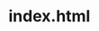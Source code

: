 # index.html
<html lang="es">
<head>
    <meta charset="UTF-8">
    <meta name="viewport" content="width=device-width, initial-scale=1.0">
    <title>CV - Margareth Sofía Silva Montaña</title>
    <link href="https://fonts.googleapis.com/css2?family=Inter:wght@300;400;500;600;700&display=swap" rel="stylesheet">
    <style>
        :root {
            --bg-light: #ffffff;
            --text-dark: #212529; /* Darker Charcoal for more intensity */
            --text-medium: #495057;
            --accent-color: #8D4C85; /* Deeper Orchid/Plum for intensity */
            --accent-light-color: #F6F2F8; /* Pale Lavender */
            --border-color: #dee2e6;
        }

        body {
            margin: 0;
            padding: 0;
            background-color: #f8f9fa;
            color: var(--text-dark);
            font-family: 'Inter', sans-serif;
            -webkit-print-color-adjust: exact;
            print-color-adjust: exact;
        }

        .container {
            max-width: 1200px; /* Wider layout */
            margin: 25px auto;
            background-color: var(--bg-light);
            box-shadow: 0 4px 6px rgba(0, 0, 0, 0.05);
            border-top: none;
        }
        
        .header-gradient {
            height: 8px;
            background: linear-gradient(90deg, #8D4C85, #C574B9);
        }

        .header {
            padding: 30px 40px;
            text-align: left;
        }

        .header h1 {
            margin: 0;
            font-size: 2.5em;
            font-weight: 700;
            color: var(--text-dark);
        }

        .header h2 {
            margin: 5px 0 15px;
            font-size: 1.3em;
            font-weight: 400;
            color: var(--accent-color);
        }

        .contact-bar {
            display: flex;
            gap: 25px;
            flex-wrap: wrap;
            font-size: 0.9em;
            color: var(--text-medium);
            padding-top: 10px;
            border-top: 1px solid var(--border-color);
        }
        
        .contact-item {
            display: flex;
            align-items: center;
        }

        .contact-item svg {
            fill: var(--accent-color);
            min-width: 18px;
            width: 18px;
            margin-right: 10px;
        }

        .section {
            padding: 20px 40px;
        }

        .grid-section {
            display: grid;
            grid-template-columns: 1fr 1fr;
            gap: 40px;
        }

        .section-title {
            font-size: 1.3em;
            font-weight: 600;
            color: var(--accent-color);
            margin-top: 0;
            margin-bottom: 20px;
            display: flex;
            align-items: center;
        }
        
        .section-title::before {
            content: '';
            width: 4px;
            height: 20px;
            background-color: var(--accent-color);
            margin-right: 12px;
            border-radius: 2px;
        }
        
        .profile p, .pertinence-section p, .job-description {
            font-size: 1em;
            line-height: 1.7;
            color: var(--text-medium);
        }

        .pertinence-section {
            background-color: var(--accent-light-color);
            border-left: 4px solid var(--accent-color);
            padding: 25px;
            border-radius: 4px;
            height: 100%;
            box-sizing: border-box;
        }
        .pertinence-section h3 {
            color: var(--accent-color);
            margin-top: 0;
            font-size: 1.2em;
        }
        .pertinence-section strong {
            font-weight: 600;
            color: var(--accent-color);
        }

        .skills-list {
            list-style: none;
            padding: 0;
            font-size: 1em;
        }
        .skills-list li {
            margin-bottom: 12px;
            color: var(--text-medium);
            display: flex;
            align-items: flex-start;
        }
        .skills-list li::before {
            content: '›';
            color: var(--accent-color);
            font-weight: 700;
            margin-right: 10px;
            font-size: 1.2em;
            line-height: 1.1;
        }
        
        .job {
            margin-bottom: 30px;
            padding-bottom: 20px;
            border-bottom: 1px solid var(--border-color);
        }
        .job:last-child {
            border-bottom: none;
            padding-bottom: 0;
        }

        .job-company {
            font-size: 1.15em;
            font-weight: 700;
            color: var(--text-dark);
            margin: 0;
        }
        .job-title {
            font-size: 1em;
            font-weight: 500;
            color: var(--text-medium);
            margin: 2px 0;
        }
        .job-period {
            font-size: 0.9em;
            color: #718096;
            margin-bottom: 12px;
            font-weight: 500;
        }

        .education-item {
            margin-bottom: 20px;
        }
        .degree {
            font-size: 1.1em;
            font-weight: 600;
            color: var(--text-dark);
            margin: 0;
        }
        .institution {
            font-size: 1em;
            color: var(--text-medium);
            margin: 2px 0;
        }

        @media print {
            body { background-color: #fff; }
            .container { box-shadow: none; border-top: none; width: 100%; max-width: 100%; }
            .header-gradient { background: linear-gradient(90deg, #8D4C85, #C574B9); -webkit-print-color-adjust: exact; print-color-adjust: exact;}
        }

    </style>
</head>
<body>

    <div class="container">
        <div class="header-gradient"></div>
        <header class="header">
            <h1>MARGARETH SOFÍA SILVA MONTAÑA</h1>
            <h2>Abogada | Alta Gerente Pública | Experta en Modernización del Estado</h2>
            <div class="contact-bar">
                <div class="contact-item">
                    <svg viewBox="0 0 24 24"><path d="M6.62 10.79c1.44 2.83 3.76 5.14 6.59 6.59l2.2-2.2c.27-.27.67-.36 1.02-.24 1.12.37 2.33.57 3.57.57.55 0 1 .45 1 1V20c0 .55-.45 1-1 1-9.39 0-17-7.61-17-17 0-.55.45-1 1-1h3.5c.55 0 1 .45 1 1 0 1.25.2 2.45.57 3.57.11.35.03.74-.25 1.02l-2.2 2.2z"/></svg>
                    <span>+57 312 401 5972</span>
                </div>
                <div class="contact-item">
                    <svg viewBox="0 0 24 24"><path d="M20 4H4c-1.1 0-1.99.9-1.99 2L2 18c0 1.1.9 2 2 2h16c1.1 0 2-.9 2-2V6c0-1.1-.9-2-2-2zm0 4l-8 5-8-5V6l8 5 8-5v2z"/></svg>
                    <span>margarethsilvam@gmail.com</span>
                </div>
                <div class="contact-item">
                    <svg viewBox="0 0 24 24"><path d="M19 3a2 2 0 0 1 2 2v14a2 2 0 0 1-2 2H5a2 2 0 0 1-2-2V5a2 2 0 0 1 2-2h14m-7 4a3 3 0 0 0-3 3v5h2v-5a1 1 0 0 1 1-1s1 0 1 1v5h2v-5a3 3 0 0 0-3-3m-4 8v2h2v-2H8m8 0v2h2v-2h-2z" /></svg>
                    <span>linkedin.com/in/margarethsilvam</span>
                </div>
            </div>
        </header>

        <section class="section grid-section">
            <div class="profile">
                <h3 class="section-title">Perfil Directivo</h3>
                <p>
                    Abogada y Magíster con más de 20 años de experiencia ejerciendo la <strong>dirección estratégica</strong> de entidades complejas del Estado. Mi carrera se distingue por liderar transformaciones integrales, con competencias probadas en la <strong>gestión de crisis presupuestal</strong>, la <strong>formulación de políticas públicas</strong> y el <strong>diseño organizacional</strong> para la modernización del sector público.
                </p>
            </div>
            <div class="pertinence-section">
                <h3>Propuesta de Valor para la Administración Judicial</h3>
                <p>
                    Mi trayectoria en la alta gerencia pública me ha permitido liderar transformaciones integrales en los frentes que hoy son críticos para la Rama Judicial: la <strong>ejecución presupuestal, el diseño organizacional y la implementación de tecnologías avanzadas</strong>.
                </p>
                <p>
                    Aporto, por tanto, no solo una visión para la modernización, sino la <strong>experiencia directiva probada</strong> para gobernar la complejidad, administrar los recursos con eficiencia y ejecutar los planes de transformación que la justicia requiere.
                </p>
            </div>
        </section>

        <section class="section grid-section">
            <div>
                <h3 class="section-title">Competencias Estratégicas</h3>
                <ul class="skills-list">
                    <li>Dirección y Gerencia Estratégica</li>
                    <li>Alta Gerencia Financiera y Presupuestal</li>
                    <li>Formulación de Políticas Públicas y Normatividad</li>
                    <li>Diseño y Transformación Organizacional</li>
                    <li>Implementación de Tecnología e IA en la Gestión Pública</li>
                    <li>Gobernanza Corporativa y Liderazgo de Equipos</li>
                    <li>Contratación Estatal de Alta Complejidad</li>
                </ul>
            </div>
            <div>
                <h3 class="section-title">Formación Académica</h3>
                <div class="education-item">
                    <p class="degree">Magíster en Gobierno y Políticas Públicas</p>
                    <p class="institution">Universidad Externado de Colombia</p>
                </div>
                <div class="education-item">
                    <p class="degree">Especialización en Derecho Contractual</p>
                    <p class="institution">Universidad Externado de Colombia</p>
                </div>
                 <div class="education-item">
                    <p class="degree">Especialización en Derecho Procesal</p>
                    <p class="institution">Universidad Nacional de Colombia</p>
                </div>
                <div class="education-item">
                    <p class="degree">Especialización en Derecho Constitucional</p>
                    <p class="institution">Universidad Nuestra Señora del Rosario</p>
                </div>
                <div class="education-item">
                    <p class="degree">Abogada</p>
                    <p class="institution">Universidad Nacional de Colombia</p>
                </div>
            </div>
        </section>

        <section class="section">
            <h3 class="section-title">Trayectoria de Liderazgo Estratégico</h3>
            
            <div class="job">
                <p class="job-company">Ministerio de Justicia y del Derecho</p>
                <p class="job-title">Directora Jurídica</p>
                <p class="job-period">2025 - Actualidad</p>
                <p class="job-description">Ejerzo la dirección estratégica en la <strong>formulación de políticas públicas y normatividad</strong> del sector. Actualmente estoy liderando la implementación de herramientas de automatización e <strong>Inteligencia Artificial</strong> para acelerar procesos de cobro coactivo.</p>
            </div>
            <div class="job">
                <p class="job-company">Instituto Nacional de Vías - INVIAS</p>
                <p class="job-title">Secretaria General</p>
                <p class="job-period">2023 - 2025</p>
                <p class="job-description">Asumí la dirección estratégica de la entidad durante una crisis de déficit presupuestal. Lideré la <strong>planeación y ejecución presupuestal</strong>, incluyendo el trámite de <strong>empréstitos</strong> y el diseño de estrategias para optimizar el flujo de caja. Mi gestión resultó en una <strong>reducción sustancial del déficit</strong>, permitiendo superar momentos críticos de cesación de pagos sin efectos adversos. Paralelamente, lideré la transformación cultural que culminó con la obtención del Sello 'Equipares' y finalicé en tiempo récord el concurso de méritos que vinculó a más de 300 funcionarios de carrera.</p>
            </div>
            <div class="job">
                 <p class="job-company">Ministerio de Tecnologías de la Información y las Comunicaciones</p>
                <p class="job-title">Jefe de la Oficina de Fomento Regional de las TIC</p>
                <p class="job-period">2022 - 2023</p>
                <p class="job-description">Articulé la política nacional de TIC en los territorios, asesorando a gobernaciones y alcaldías en la <strong>formulación de planes regionales</strong> para cerrar la brecha digital. Mi labor se centró en fortalecer la institucionalidad local y gestionar alianzas para la cofinanciación de proyectos, sentando las bases para la <strong>implementación de sistemas tecnológicos</strong> que garantizaran el acceso de todos los ciudadanos a servicios digitales, incluyendo la justicia, con un enfoque diferencial para comunidades estratégicas.</p>
            </div>
             <div class="job">
                 <p class="job-company">ICETEX</p>
                <p class="job-title">Secretaria General</p>
                <p class="job-period">2020 - 2022</p>
                <p class="job-description">Lideré el estudio técnico para la transformación de la <strong>arquitectura organizacional</strong> de la entidad, propuesta aprobada por la Junta Directiva y validada por DAFP y MinHacienda. Impulsé la <strong>estructuración de procedimientos</strong> clave, modernizando la gestión de contratación, la función disciplinaria y el sistema documental con la <strong>implementación de tecnología</strong> (Orfeo). Lideré la transformación del talento humano, implementando la política de teletrabajo y actualizando la OPEC para la provisión de más de 100 cargos por mérito.</p>
            </div>
            <div class="job">
                 <p class="job-company">Ministerio de Defensa Nacional</p>
                <p class="job-title">Directora de Contratación Estatal</p>
                <p class="job-period">2018 - 2020</p>
                <p class="job-description">Ejercí la <strong>dirección estratégica</strong> de la contratación del sector, un componente clave de la <strong>ejecución presupuestal</strong>. Lideré una reorganización interna y actualicé la política de contratación (Directiva 12/2020), generando ahorros significativos en compras estratégicas y promoviendo la contratación centralizada vía Acuerdos Marco de gran escala. Gestioné alianzas estratégicas con el sector minero-energético que representaron aportes multimillonarios.</p>
            </div>
            <div class="job">
                <p class="job-company">Ministerio de Tecnologías de la Información y las Comunicaciones</p>
                <p class="job-title">Directora de Vigilancia y Control / Jefe Oficina Jurídica</p>
                <p class="job-period">2015 - 2018</p>
                <p class="job-description">Dirigí la defensa jurídica del Ministerio y, desde la Dirección de Vigilancia y Control, lideré la creación e implementación de <strong>PrevenTIC</strong>, una innovadora <strong>política pública</strong> (Res. 3160 de 2017) diseñada para transformar el modelo de supervisión tradicional hacia uno preventivo, fomentando la cultura del cumplimiento normativo en el sector. Esta iniciativa fue clave en la <strong>formulación de normatividad</strong> y políticas para la expansión de la infraestructura tecnológica nacional.</p>
            </div>
            <div class="job">
                <p class="job-company">Defensoría del Pueblo</p>
                <p class="job-title">Jefe de Oficina Jurídica</p>
                <p class="job-period">2014 - 2015</p>
                <p class="job-description">Dirigí la estrategia de defensa jurídica de la entidad, <strong>estructurando procedimientos</strong> para la defensa de los derechos humanos ante el sistema judicial y coordinando la representación de la entidad.</p>
            </div>
        </section>

    </div>

</body>
</html>

